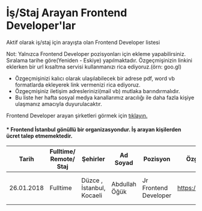 # İş/Staj Arayan Frontend Developer'lar
Aktif olarak iş/staj için arayışta olan Frontend Developer listesi

Not: Yalnızca Frontend Developer pozisyonları için ekleme yapabilirsiniz. Sıralama tarihe göre(Yeniden - Eskiye) yapılmaktadır. Özgeçmişinizin linkini eklerken bir url kısaltma servisi kullanmanızı rica ediyoruz.(örn: goo.gl)

- Özgeçmişinizi kalıcı olarak ulaşılabilecek bir adrese pdf, word vb formatlarda ekleyerek link vermenizi rica ediyoruz.
- Özgeçmişiniz iletişim adreslerinizi(mail vb) mutlaka barındırmalıdır.
- Bu liste her hafta sosyal medya kanallarımız aracılığı ile daha fazla kişiye ulaşmanız amacıyla duyurulacaktır.

Frontend Developer arayan şirketleri görmek için [tıklayın.](https://github.com/frontendistanbul/jobs)

#### * Frontend İstanbul gönüllü bir organizasyondur. İş arayan kişilerden ücret talep etmemektedir.

|Tarih      | Fulltime/ Remote/ Staj     | Şehirler | Ad Soyad        | Pozisyon   | Özgeçmiş Linki   | Dil/Teknoloji   |
|-----------|------------|-----------------|------------|------------------|------------------|---------|
|26.01.2018 | Fulltime  | Düzce , İstanbul, Kocaeli  | Abdullah Öğük | Jr Frontend Developer | https://goo.gl/vAuYDn | Html/Css, JavaScript, React, Meteor js
